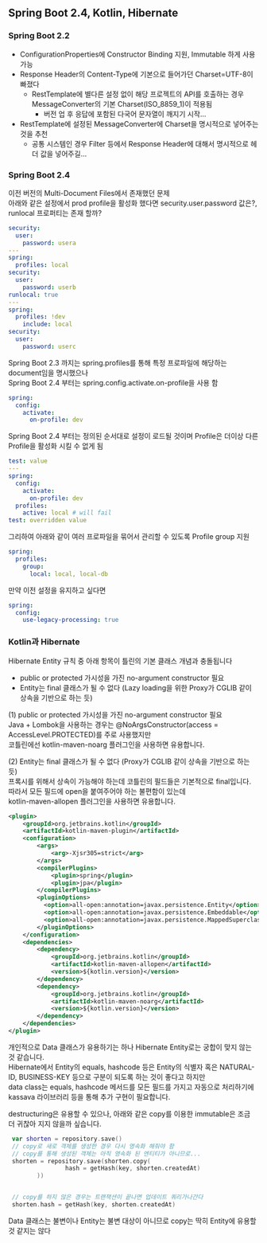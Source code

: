 ## Spring Boot 2.4, Kotlin, Hibernate

### Spring Boot 2.2
* ConfigurationProperties에 Constructor Binding 지원, Immutable 하게 사용 가능
* Response Header의 Content-Type에 기본으로 들어가던 Charset=UTF-8이 빠졌다
  * RestTemplate에 별다른 설정 없이 해당 프로젝트의 API를 호출하는 경우 MessageConverter의 기본 Charset(ISO_8859_1)이 적용됨
    * 버전 업 후 응답에 포함된 다국어 문자열이 깨지기 시작...
* RestTemplate에 설정된 MessageConverter에 Charset을 명시적으로 넣어주는 것을 추천
    * 공통 시스템인 경우 Filter 등에서 Response Header에 대해서 명시적으로 헤더 값을 넣어주길...
    
### Spring Boot 2.4
이전 버전의 Multi-Document Files에서 존재했던 문제  
아래와 같은 설정에서 prod profile을 활성화 했다면 security.user.password 값은?, runlocal 프로퍼티는 존재 할까? 
```yaml
security:
  user:
    password: usera
---
spring:
  profiles: local
security:
  user:
    password: userb
runlocal: true
---
spring:
  profiles: !dev
    include: local
security:
  user:
    password: userc
```

Spring Boot 2.3 까지는 spring.profiles를 통해 특정 프로파일에 해당하는 document임을 명시했으나  
Spring Boot 2.4 부터는 spring.config.activate.on-profile을 사용 함
```yaml
spring:
  config:
    activate:
      on-profile: dev
```

Spring Boot 2.4 부터는 정의된 순서대로 설정이 로드될 것이며 Profile은 더이상 다른 Profile을 활성화 시킬 수 없게 됨  
```yaml
test: value
---
spring:
  config:
    activate:
      on-profile: dev
  profiles:
    active: local # will fail
test: overridden value
```

그리하여 아래와 같이 여러 프로파일을 묶어서 관리할 수 있도록 Profile group 지원 
```yaml
spring:
  profiles:
    group:
      local: local, local-db
```  

만약 이전 설정을 유지하고 싶다면
```yaml
spring:
  config:
    use-legacy-processing: true

```
 

### Kotlin과 Hibernate
Hibernate Entity 규칙 중 아래 항목이 틀린의 기본 클래스 개념과 충돌됩니다
* public or protected 가시성을 가진 no-argument constructor 필요
* Entity는 final 클래스가 될 수 없다 (Lazy loading을 위한 Proxy가 CGLIB 같이 상속을 기반으로 하는 듯)
 
(1) public or protected 가시성을 가진 no-argument constructor 필요  
Java + Lombok을 사용하는 경우는 @NoArgsConstructor(access = AccessLevel.PROTECTED)를 주로 사용했지만  
코틀린에선 kotlin-maven-noarg 플러그인을 사용하면 유용합니다.    

(2) Entity는 final 클래스가 될 수 없다 (Proxy가 CGLIB 같이 상속을 기반으로 하는 듯)  
프록시를 위해서 상속이 가능해야 하는데 코틀린의 필드들은 기본적으로 final입니다. 따라서 모든 필드에 open을 붙여주어야 하는 불편함이 있는데  
kotlin-maven-allopen 플러그인을 사용하면 유용합니다.  

```xml
<plugin>
    <groupId>org.jetbrains.kotlin</groupId>
    <artifactId>kotlin-maven-plugin</artifactId>
    <configuration>
        <args>
            <arg>-Xjsr305=strict</arg>
        </args>
        <compilerPlugins>
            <plugin>spring</plugin>
            <plugin>jpa</plugin>
        </compilerPlugins>
        <pluginOptions>
          <option>all-open:annotation=javax.persistence.Entity</option>
          <option>all-open:annotation=javax.persistence.Embeddable</option>
          <option>all-open:annotation=javax.persistence.MappedSuperclass</option>
        </pluginOptions>
    </configuration>
    <dependencies>
        <dependency>
            <groupId>org.jetbrains.kotlin</groupId>
            <artifactId>kotlin-maven-allopen</artifactId>
            <version>${kotlin.version}</version>
        </dependency>
        <dependency>
            <groupId>org.jetbrains.kotlin</groupId>
            <artifactId>kotlin-maven-noarg</artifactId>
            <version>${kotlin.version}</version>
        </dependency>
    </dependencies>
</plugin>
```

개인적으로 Data 클래스가 유용하기는 하나 Hibernate Entity로는 궁합이 맞지 않는 것 같습니다.  
Hibernate에서 Entity의 equals, hashcode 등은 Entity의 식별자 혹은 NATURAL-ID, BUSINESS-KEY 등으로 구분이 되도록 하는 것이 좋다고 하지만  
data class는 equals, hashcode 메서드를 모든 필드를 가지고 자동으로 처리하기에 kassava 라이브러리 등을 통해 추가 구현이 필요합니다.  

destructuring은 유용할 수 있으나, 아래와 같은 copy를 이용한 immutable은 조금 더 귀찮아 지지 않을까 싶습니다.  
```kotlin
 var shorten = repository.save()
 // copy로 새로 객체를 생성한 경우 다시 영속화 해줘야 함
 // copy를 통해 생성된 객체는 아직 영속화 된 엔티티가 아니므로...
 shorten = repository.save(shorten.copy(
                hash = getHash(key, shorten.createdAt)
        ))


 // copy를 하지 않은 경우는 트랜잭션이 끝나면 업데이트 쿼리가나간다
 shorten.hash = getHash(key, shorten.createdAt)
```

Data 클래스는 불변이나 Entity는 불변 대상이 아니므로 copy는 딱히 Entity에 유용할 것 같지는 않다
